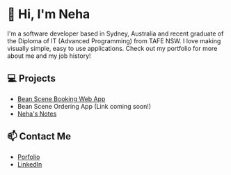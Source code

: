 # :star2: Hi, I'm Neha 
I'm a software developer based in Sydney, Australia and recent graduate of the Diploma of IT (Advanced Programming) from TAFE NSW.
I love making visually simple, easy to use applications. Check out my portfolio for more about me and my job history!
## :computer: Projects
- [Bean Scene Booking Web App](https://github.com/nehasagade/bean-scene-booking)
- Bean Scene Ordering App (Link coming soon!)
- [Neha's Notes](https://github.com/nehasagade/NehasNotes)
## :mailbox: Contact Me
- [Porfolio](https://nehasagade.github.io/)
- [LinkedIn](https://www.linkedin.com/in/neha-s-0a4141174/)
